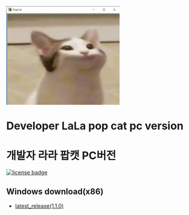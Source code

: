 <img src="images/image_banner.png" align="middle" width="300"/>

# Developer LaLa pop cat pc version
# 개발자 라라 팝캣 PC버전


[![license badge](https://img.shields.io/badge/license-Apache--2.0-green.svg)](LICENSE)

## Windows download(x86)
- [latest_release(1.1.0)](https://github.com/firecomputer/Developer_LaLaPopCat/raw/main/1.0.0/PopCat_Setup.msi)
